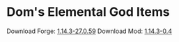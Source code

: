 # Dom's Elemental God Items

Download Forge: [1.14.3-27.0.59](https://files.minecraftforge.net/maven/net/minecraftforge/forge/1.14.3-27.0.59/forge-1.14.3-27.0.59-installer.jar)
Download Mod: [1.14.3-0.4](https://github.com/Endershawn/lava/blob/1.14/build/libs/lava-1.14.3-0.4.jar)
